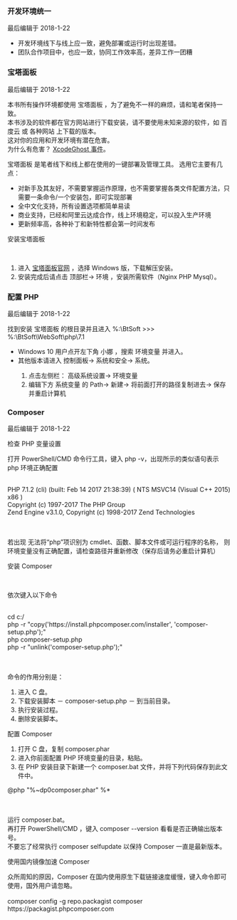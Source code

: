 <div class="container-fluid">
    <div class="card card-cascade my-5 hoverable">
        <div class="view gradient-card-header indigo">
            <h3 class="h3-responsive">开发环境统一</h3>
            <p>最后编辑于 2018-1-22</p>
        </div>
        <div class="card-body">
            <p class="card-text">
                <span class="h4-responsive">
                    <ul>
                        <li>开发环境线下与线上应一致，避免部署或运行时出现差错。</li>
                        <li>团队合作项目中，也应一致，协同工作效率高，差异工作一团糟</li>
                    </ul>
                </span>
            </p>
        </div>
    </div>
    <div class="card card-cascade my-5 hoverable">
        <div class="view gradient-card-header indigo">
            <h3 class="h3-responsive">宝塔面板</h3>
            <p>最后编辑于 2018-1-22</p>
        </div>
        <div class="card red lighten-1 z-depth-2">
            <div class="card-body">
                <p class="white-text mb-0">
                    本书所有操作环境都使用 宝塔面板 ，为了避免不一样的麻烦，请和笔者保持一致。
                    <br> 本书涉及的软件都在官方网站进行下载安装，请不要使用未知来源的软件，如 百度云 或 各种网站 上下载的版本。
                    <br> 这对你的应用和开发环境有潜在危害。
                    <br> 为什么有危害？
                    <a href="https://baike.baidu.com/item/XcodeGhost" rel="noopener noreferrer" target="_black" style="">XcodeGhost 事件</a>。
                </p>
            </div>
        </div>
        <div class="card-body">
            <p class="card-text">
                <span class="h4-responsive">
                    宝塔面板 是笔者线下和线上都在使用的一键部署及管理工具。 选用它主要有几点：
                    <ul>
                        <li>对新手及其友好，不需要掌握运作原理，也不需要掌握各类文件配置方法，只需要一条命令/一个安装包，即可实现部署</li>
                        <li>全中文化支持，所有设置选项都简单易读</li>
                        <li>商业支持，已经和阿里云达成合作，线上环境稳定，可以投入生产环境</li>
                        <li>更新频率高，各种补丁和新特性都会第一时间发布</li>
                    </ul>
                </span>
            </p>
        </div>
        <div class="card info-color z-depth-2">
            <div class="card-body">
                <p class="white-text mb-0 text-center">
                    安装宝塔面板
                </p>
            </div>
        </div>
        <br>
        <p class="card-text">
            <span class="h4-responsive">
                <ol>
                    <li>进入
                        <a href="https://www.bt.cn/" target="_black" rel="noopener noreferrer">宝塔面板官网</a> ，选择 Windows 版，下载解压安装。</li>
                    <li>安装完成后请点击 顶部栏-> 环境 ，安装所需软件（Nginx PHP Mysql）。</li>
                </ol>
            </span>
        </p>
    </div>
    <div class="card card-cascade my-5 hoverable">
        <div class="view gradient-card-header indigo">
            <h3 class="h3-responsive">配置 PHP</h3>
            <p>最后编辑于 2018-1-22</p>
        </div>
        <div class="card-body">
            <p class="card-text">
                <span class="h4-responsive">
                    找到安装 宝塔面板 的根目录并且进入
                    <span class="blue-text">%:\BtSoft >>> %:\BtSoft\WebSoft\php\7.1</span>
                    <ul>
                        <li>Windows 10 用户点开左下角 小娜 ，搜索 环境变量 并进入。</li>
                        <li>其他版本请进入 控制面板-> 系统和安全-> 系统。</li>
                        <ol>
                            <li>点击左侧栏： 高级系统设置-> 环境变量</li>
                            <li>编辑下方 系统变量 的 Path-> 新建-> 将前面打开的路径复制进去-> 保存并重启计算机</li>
                        </ol>
                    </ul>
                </span>
            </p>
        </div>
    </div>
    <div class="card card-cascade my-5 hoverable">
        <div class="view gradient-card-header indigo">
            <h3 class="h3-responsive">Composer</h3>
            <p>最后编辑于 2018-1-22</p>
        </div>
        <div class="card blue lighten-1 z-depth-2">
            <div class="card-body">
                <p class="white-text mb-0 text-center">
                    检查 PHP 变量设置
                </p>
            </div>
        </div>
        <div class="card-body">
            <p class="card-text">
                <span class="h4-responsive">
                    打开 PowerShell/CMD 命令行工具，键入 php -v，出现所示的类似语句表示 php 环境正确配置
                    <br>
                    <br>
                    <div class="card green lighten-1 z-depth-2">
                        <div class="card-body">
                            <p class="white-text mb-0">
                                PHP 7.1.2 (cli) (built: Feb 14 2017 21:38:39) ( NTS MSVC14 (Visual C++ 2015) x86 )
                                <br> Copyright (c) 1997-2017 The PHP Group
                                <br> Zend Engine v3.1.0, Copyright (c) 1998-2017 Zend Technologies
                            </p>
                        </div>
                    </div>
                    <br>
                    <br> 若出现
                    <span class="red-text">无法将“php”项识别为 cmdlet、函数、脚本文件或可运行程序的名称</span>， 则环境变量没有正确配置，请检查路径并重新修改（保存后请务必重启计算机）
                </span>
            </p>
        </div>
        <div class="card info-color z-depth-2">
            <div class="card-body">
                <p class="white-text mb-0 text-center">
                    安装 Composer
                </p>
            </div>
        </div>
        <br>
        <div class="card-body">
            <p class="card-text">
                <span class="h4-responsive">
                    依次键入以下命令
                    <br>
                    <br>
                    <div class="card green lighten-1 z-depth-2">
                        <div class="card-body">
                            <p class="white-text mb-0">
                                cd c:/
                                <br> php -r "copy('https://install.phpcomposer.com/installer', 'composer-setup.php');"
                                <br> php composer-setup.php
                                <br> php -r "unlink('composer-setup.php');"
                            </p>
                        </div>
                    </div>
                    <br>
                    <br> 命令的作用分别是：
                    <ol>
                        <li>进入 C 盘。</li>
                        <li>下载安装脚本 － composer-setup.php － 到当前目录。</li>
                        <li>执行安装过程。</li>
                        <li>删除安装脚本。</li>
                    </ol>
                </span>
            </p>
            <div class="card info-color z-depth-2">
                <div class="card-body">
                    <p class="white-text mb-0 text-center">
                        配置 Composer
                    </p>
                </div>
            </div>
            <div class="card-body">
                <p class="card-text">
                    <span class="h4-responsive">
                        <ol>
                            <li>打开 C 盘，复制
                                <span class="red-text">composer.phar</span>
                            </li>
                            <li>进入你前面配置 PHP 环境变量的目录，粘贴。</li>
                            <li>在 PHP 安装目录下新建一个 composer.bat 文件，并将下列代码保存到此文件中。</li>
                        </ol>
                        <div class="card green lighten-1 z-depth-2">
                            <div class="card-body">
                                <p class="white-text mb-0">
                                    @php "%~dp0composer.phar" %*
                                </p>
                            </div>
                        </div>
                        <br>
                        <br> 运行 composer.bat。
                        <br> 再打开 PowerShell/CMD ，键入
                        <span class="red-text">composer --version</span> 看看是否正确输出版本号。
                        <br> 不要忘了经常执行
                        <span class="red-text">composer selfupdate</span> 以保持 Composer 一直是最新版本。
                    </span>
                </p>
            </div>
            <div class="card info-color z-depth-2">
                <div class="card-body">
                    <p class="white-text mb-0 text-center">
                        使用国内镜像加速 Composer
                    </p>
                </div>
            </div>
            <div class="card-body">
                <p class="card-text">
                    <span class="h4-responsive">
                        众所周知的原因，Composer 在国内使用原生下载链接速度缓慢，键入命令即可使用，国外用户请忽略。
                        <br>
                        <br>
                        <span class="red-text">composer config -g repo.packagist composer https://packagist.phpcomposer.com</span>
                    </span>
                </p>
            </div>
        </div>
    </div>
</div>
